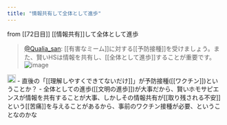 ```yaml
---
title: "情報共有して全体として進歩"
---
```


from [[72日目]]
[[情報共有]]して全体として進歩
> [@Qualia_san](https://twitter.com/Qualia_san/status/1629202989574656000?s=20): [[有害なミーム]]に対する[[予防接種]]を受けましょう。また、賢いHSは情報を共有し、[[全体として進歩]]することが重要です。
> ![image](https://pbs.twimg.com/media/FpwXX8AaYAAm60u.png)

<img src='https://scrapbox.io/api/pages/qualia-san/nishio/icon' alt='nishio.icon' height="19.5"/>
- 直後の「[[理解しやすくできてないだけ]]」が予防接種([[ワクチン]])ということか？
- 全体としての進歩([[文明の進歩]])が大事だから、賢いホモサピエンスが情報を共有することが大事、しかしその情報共有が[[取り残される不安]]という[[苦痛]]を与えることがあるから、事前のワクチン接種が必要、ということなのかな
